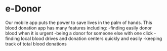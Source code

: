 # e-Donor

Our mobile app puts the power to save lives in the palm of hands.
This blood donation app has many features including:
-finding easily donor blood when it is urgent
-being a donor for someone else with one click
-finding local blood drives and donation centers quickly and easily
-keeping track of total blood donations
